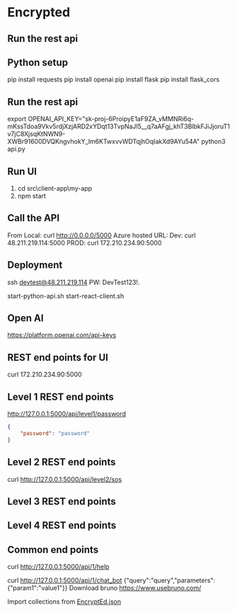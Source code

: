 
# Encrypted

## Run the rest api

## Python setup

pip install requests
pip install openai
pip install flask
pip install flask_cors

## Run the rest api

export OPENAI_API_KEY="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"
python3 api.py

## Run UI

1. cd src\client-app\my-app
2. npm start

## Call the API

From Local: curl <http://0.0.0.0/5000>
Azure hosted URL:
Dev: curl 48.211.219.114:5000
PROD: curl 172.210.234.90:5000

## Deployment

ssh devtest@48.211.219.114
PW: DevTest123!.

start-python-api.sh
start-react-client.sh

## Open AI

<https://platform.openai.com/api-keys>

## REST end points for UI

curl 172.210.234.90:5000

## Level 1 REST end points

<http://127.0.0.1:5000/api/level1/password>

```json
{
    "password": "password"
}
```

## Level 2 REST end points

curl <http://127.0.0.1:5000/api/level2/sos>

## Level 3 REST end points

## Level 4 REST end points

## Common end points

curl <http://127.0.0.1:5000/api/1/help>

curl <http://127.0.0.1:5000/api/1/chat_bot>
{"query":"query","parameters": {"param1":"value1"}}
Download bruno
<https://www.usebruno.com/>

Import collections from [EncryptEd.json](rest-api-collections%2FEncryptEd.json)
